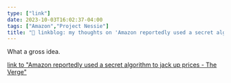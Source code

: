 ```yaml
---
type: ["link"]
date: 2023-10-03T16:02:37-04:00
tags: ["Amazon","Project Nessie"]
title: "🔗 linkblog: my thoughts on 'Amazon reportedly used a secret algorithm to jack up prices - The Verge'"
---
```

What a gross idea.

[link to "Amazon reportedly used a secret algorithm to jack up prices - The Verge"](https://www.theverge.com/2023/10/3/23901840/amazon-project-nessie-algorithm-antitrust-ftc-complaint)
